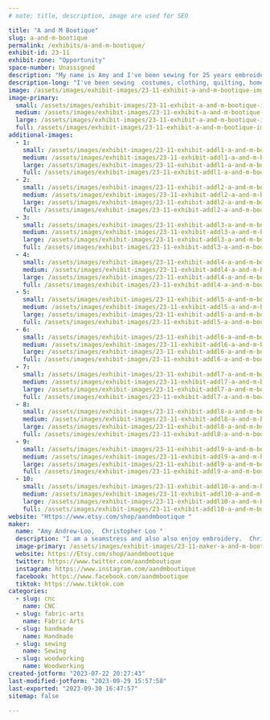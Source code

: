 ```yaml
---
# note: title, description, image are used for SEO

title: "A and M Bootique"
slug: a-and-m-bootique
permalink: /exhibits/a-and-m-bootique/
exhibit-id: 23-11
exhibit-zone: "Opportunity"
space-number: Unassigned
description: "My name is Amy and I've been sewing for 25 years embroidery 6. Chris has been woodworking for 20. "
description-long: "I've been sewing  costumes, clothing, quilting, home decor, and started embroidery about 6 years ago. I embroider keychains,  bookmarks,  earrings,  purses and accessories.  I also taught sewing and quilting at Joanns for 5 years. I really enjoy showing people how to. I'm also always open to learning new things. Chris has been woodworking for about 20 years. He works for a cabinet company and enjoys creating home decor items like wall shelves, pepper mills, bowls and recently got into CNC work. "
image: /assets/images/exhibit-images/23-11-exhibit-a-and-m-bootique-img-6772-large.jpg
image-primary: 
  small: /assets/images/exhibit-images/23-11-exhibit-a-and-m-bootique-img-6772-small.jpg
  medium: /assets/images/exhibit-images/23-11-exhibit-a-and-m-bootique-img-6772-medium.jpg
  large: /assets/images/exhibit-images/23-11-exhibit-a-and-m-bootique-img-6772-large.jpg
  full: /assets/images/exhibit-images/23-11-exhibit-a-and-m-bootique-img-6772-full.jpg
additional-images: 
  - 1:
    small: /assets/images/exhibit-images/23-11-exhibit-addl1-a-and-m-bootique-20221106-164004-small.jpg
    medium: /assets/images/exhibit-images/23-11-exhibit-addl1-a-and-m-bootique-20221106-164004-medium.jpg
    large: /assets/images/exhibit-images/23-11-exhibit-addl1-a-and-m-bootique-20221106-164004-large.jpg
    full: /assets/images/exhibit-images/23-11-exhibit-addl1-a-and-m-bootique-20221106-164004-full.jpg
  - 2:
    small: /assets/images/exhibit-images/23-11-exhibit-addl2-a-and-m-bootique-20230211-144037-small.jpg
    medium: /assets/images/exhibit-images/23-11-exhibit-addl2-a-and-m-bootique-20230211-144037-medium.jpg
    large: /assets/images/exhibit-images/23-11-exhibit-addl2-a-and-m-bootique-20230211-144037-large.jpg
    full: /assets/images/exhibit-images/23-11-exhibit-addl2-a-and-m-bootique-20230211-144037-full.jpg
  - 3:
    small: /assets/images/exhibit-images/23-11-exhibit-addl3-a-and-m-bootique-20230406-223049-small.jpg
    medium: /assets/images/exhibit-images/23-11-exhibit-addl3-a-and-m-bootique-20230406-223049-medium.jpg
    large: /assets/images/exhibit-images/23-11-exhibit-addl3-a-and-m-bootique-20230406-223049-large.jpg
    full: /assets/images/exhibit-images/23-11-exhibit-addl3-a-and-m-bootique-20230406-223049-full.jpg
  - 4:
    small: /assets/images/exhibit-images/23-11-exhibit-addl4-a-and-m-bootique-20230406-223056-small.jpg
    medium: /assets/images/exhibit-images/23-11-exhibit-addl4-a-and-m-bootique-20230406-223056-medium.jpg
    large: /assets/images/exhibit-images/23-11-exhibit-addl4-a-and-m-bootique-20230406-223056-large.jpg
    full: /assets/images/exhibit-images/23-11-exhibit-addl4-a-and-m-bootique-20230406-223056-full.jpg
  - 5:
    small: /assets/images/exhibit-images/23-11-exhibit-addl5-a-and-m-bootique-20230406-223104-small.jpg
    medium: /assets/images/exhibit-images/23-11-exhibit-addl5-a-and-m-bootique-20230406-223104-medium.jpg
    large: /assets/images/exhibit-images/23-11-exhibit-addl5-a-and-m-bootique-20230406-223104-large.jpg
    full: /assets/images/exhibit-images/23-11-exhibit-addl5-a-and-m-bootique-20230406-223104-full.jpg
  - 6:
    small: /assets/images/exhibit-images/23-11-exhibit-addl6-a-and-m-bootique-20230607-230255-small.jpg
    medium: /assets/images/exhibit-images/23-11-exhibit-addl6-a-and-m-bootique-20230607-230255-medium.jpg
    large: /assets/images/exhibit-images/23-11-exhibit-addl6-a-and-m-bootique-20230607-230255-large.jpg
    full: /assets/images/exhibit-images/23-11-exhibit-addl6-a-and-m-bootique-20230607-230255-full.jpg
  - 7:
    small: /assets/images/exhibit-images/23-11-exhibit-addl7-a-and-m-bootique-20230611-154404-small.jpg
    medium: /assets/images/exhibit-images/23-11-exhibit-addl7-a-and-m-bootique-20230611-154404-medium.jpg
    large: /assets/images/exhibit-images/23-11-exhibit-addl7-a-and-m-bootique-20230611-154404-large.jpg
    full: /assets/images/exhibit-images/23-11-exhibit-addl7-a-and-m-bootique-20230611-154404-full.jpg
  - 8:
    small: /assets/images/exhibit-images/23-11-exhibit-addl8-a-and-m-bootique-20230719-004500-small.jpg
    medium: /assets/images/exhibit-images/23-11-exhibit-addl8-a-and-m-bootique-20230719-004500-medium.jpg
    large: /assets/images/exhibit-images/23-11-exhibit-addl8-a-and-m-bootique-20230719-004500-large.jpg
    full: /assets/images/exhibit-images/23-11-exhibit-addl8-a-and-m-bootique-20230719-004500-full.jpg
  - 9:
    small: /assets/images/exhibit-images/23-11-exhibit-addl9-a-and-m-bootique-d3dd1eda-small.jpg
    medium: /assets/images/exhibit-images/23-11-exhibit-addl9-a-and-m-bootique-d3dd1eda-medium.jpg
    large: /assets/images/exhibit-images/23-11-exhibit-addl9-a-and-m-bootique-d3dd1eda-large.jpg
    full: /assets/images/exhibit-images/23-11-exhibit-addl9-a-and-m-bootique-d3dd1eda-full.jpg
  - 10:
    small: /assets/images/exhibit-images/23-11-exhibit-addl10-a-and-m-bootique-img-2165-small.jpg
    medium: /assets/images/exhibit-images/23-11-exhibit-addl10-a-and-m-bootique-img-2165-medium.jpg
    large: /assets/images/exhibit-images/23-11-exhibit-addl10-a-and-m-bootique-img-2165-large.jpg
    full: /assets/images/exhibit-images/23-11-exhibit-addl10-a-and-m-bootique-img-2165-full.jpg
website: "Https://www.etsy.com/shop/aandmbootique "
maker: 
  name: "Amy Andrew-Loo,  Christopher Loo "
  description: "I am a seamstress and also also enjoy embroidery.  Chris is a woodworker. "
  image-primary: /assets/images/exhibit-images/23-11-maker-a-and-m-bootique-fb-img-1661023633551-medium.jpg
  website: https://Etsy.com/shop/aandmbootique 
  twitter: https://www.twitter.com/aandmboutique 
  instagram: https://www.instagram.com/aandmboutique
  facebook: https://www.facebook.com/aandmbootique
  tiktok: https://www.tiktok.com
categories: 
  - slug: cnc
    name: CNC
  - slug: fabric-arts
    name: Fabric Arts
  - slug: handmade
    name: Handmade
  - slug: sewing
    name: Sewing
  - slug: woodworking
    name: Woodworking
created-jotform: "2023-07-22 20:27:43"
last-modified-jotform: "2023-09-29 15:57:58"
last-exported: "2023-09-30 16:47:57"
sitemap: false

---
```

